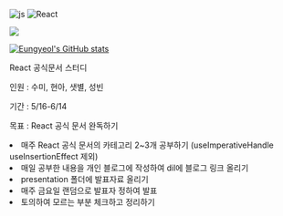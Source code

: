 ![js](https://img.shields.io/badge/JavaScript-F7DF1E?style=for-the-badge&logo=JavaScript&logoColor=white)
![React](https://img.shields.io/badge/React-20232A?style=for-the-badge&logo=react&logoColor=61DAFB)

<a href="https://hits.seeyoufarm.com"><img src="https://hits.seeyoufarm.com/api/count/incr/badge.svg?url=https%3A%2F%2Fgithub.com%2Fejaman&count_bg=%23000000&title_bg=%23000000&icon=github.svg&icon_color=%23FFFFFF&title=Github&edge_flat=true"/></a>

[![Eungyeol's GitHub stats](https://github-readme-stats.vercel.app/api?username=Eungyeol41&count_private=true&custom_title=Eungyeol's&nbsp;github&nbsp;&bg_color=30,7F7FD5,86A8E7,91eae4&title_color=fff&text_color=fff)](https://github.com/anuraghazra/github-readme-stats)


React 공식문서 스터디

인원 : 수미, 현아, 샛별, 성빈

기간 : 5/16-6/14

목표 : React 공식 문서 완독하기

<li>매주 React 공식 문서의 카테고리 2~3개 공부하기 (useImperativeHandle useInsertionEffect 제외)</li>
<li>매일 공부한 내용을 개인 블로그에 작성하여 dil에 블로그 링크 올리기</li>
<li>presentation 폴더에 발표자료 올리기</li>
<li>매주 금요일 랜덤으로 발표자 정하여 발표</li>
<li>토의하여 모르는 부분 체크하고 정리하기</li>


